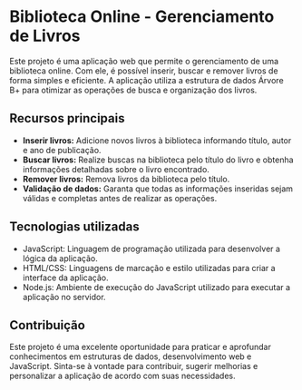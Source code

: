 # Biblioteca Online - Gerenciamento de Livros

Este projeto é uma aplicação web que permite o gerenciamento de uma biblioteca online. 
Com ele, é possível inserir, buscar e remover livros de forma simples e eficiente. A aplicação utiliza a estrutura de dados Árvore B+ para otimizar as operações de busca e organização dos livros.

## Recursos principais

- **Inserir livros:** Adicione novos livros à biblioteca informando título, autor e ano de publicação.
- **Buscar livros:** Realize buscas na biblioteca pelo título do livro e obtenha informações detalhadas sobre o livro encontrado.
- **Remover livros:** Remova livros da biblioteca pelo título.
- **Validação de dados:** Garanta que todas as informações inseridas sejam válidas e completas antes de realizar as operações.

## Tecnologias utilizadas

- JavaScript: Linguagem de programação utilizada para desenvolver a lógica da aplicação.
- HTML/CSS: Linguagens de marcação e estilo utilizadas para criar a interface da aplicação.
- Node.js: Ambiente de execução do JavaScript utilizado para executar a aplicação no servidor.

## Contribuição

Este projeto é uma excelente oportunidade para praticar e aprofundar  conhecimentos em estruturas de dados, desenvolvimento web e JavaScript. Sinta-se à vontade para contribuir, sugerir melhorias e personalizar a aplicação de acordo com suas necessidades.

